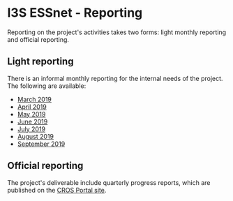 # I3S ESSnet - Reporting

Reporting on the project's activities takes two forms: light monthly reporting and official reporting.

## Light reporting

There is an informal monthly reporting for the internal needs of the project. The following are available:

  * [March 2019](2019-03.md)
  * [April 2019](2019-04.md)
  * [May 2019](2019-05.md)
  * [June 2019](2019-06.md)
  * [July 2019](2019-07.md)
  * [August 2019](2019-08.md)
  * [September 2019](2019-09.md)


## Official reporting

The project's deliverable include quarterly progress reports, which are published on the [CROS Portal site](https://ec.europa.eu/eurostat/cros/content/implementing-shared-statistical-services).
